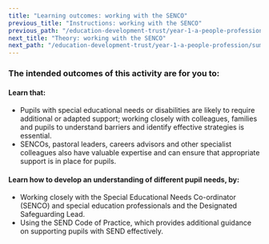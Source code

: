 ```yaml
---
title: "Learning outcomes: working with the SENCO"
previous_title: "Instructions: working with the SENCO"
previous_path: "/education-development-trust/year-1-a-people-profession/summer-week-3-ect-instructions-working-with-the-senco"
next_title: "Theory: working with the SENCO"
next_path: "/education-development-trust/year-1-a-people-profession/summer-week-3-ect-theory-working-with-the-senco"
---
```


### The intended outcomes of this activity are for you to:

#### Learn that:

- Pupils with special educational needs or disabilities are likely to require additional or adapted support; working closely with colleagues, families and pupils to understand barriers and identify effective strategies is essential.
- SENCOs, pastoral leaders, careers advisors and other specialist colleagues also have valuable expertise and can ensure that appropriate support is in place for pupils.

#### Learn how to develop an understanding of different pupil needs, by:

- Working closely with the Special Educational Needs Co-ordinator (SENCO) and special education professionals and the Designated Safeguarding Lead.
- Using the SEND Code of Practice, which provides additional guidance on supporting pupils with SEND effectively.
